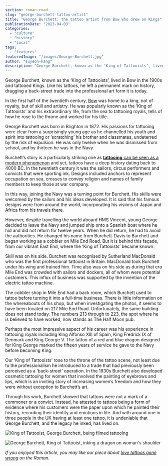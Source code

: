 ```yaml
---
section: roman-road
slug: "george-burchett-tattoo-artist"
title: "George Burchett: the tattoo artist from Bow who drew on Kings"
publicationDate: "2023-04-03"
categories: 
  - "culture"
  - "history"
  - "local"
tags: 
  - "features"
featuredImage: "/images/George-Burchett.jpg"
author: "suyeon-kang"
description: "George Burchett, known as the ‘King of Tattooists’, lived in Bow in the 1900s and tattooed Kings. His legacy as one of the forerunners of the tattoo industry as it is today survives him and his ink will go down in history."
---
```


George Burchett, known as the ‘King of Tattooists’, lived in Bow in the 1900s and tattooed Kings. Like his tattoos, he left a permanent mark on history, dragging a back-street trade into the professional art form it is today.

In the first half of the twentieth century, [Bow](https://romanroadlondon.com/what-is-person-from-bow-called/) was home to a king, not of royalty, but of skill and artistry. He was popularly known as the ‘King of Tattooists’ and his extraordinary life, from the sea to tattooing royals, tells of how he rose to the throne and worked for his title.

George Burchett was born in Brighton in 1872. His passions for tattooing were clear from a surprisingly young age as he channelled his youth and spirit into tattooing or ‘scratching’ his brother and classmates, undeterred by the risk of expulsion. He was only twelve when he was dismissed from school, and by thirteen he was in the Navy.

Burchett’s story is a particularly striking one as [**tattooing** can be seen as a modern phenomenon](https://romanroadlondon.com/tattoo-studios/) and yet, tattoos have a deep history dating back to 4000 BC. In the twentieth century it was the sailors, circus performers and convicts that were sporting ink. Designs included anchors to represent occupation on sea, crosses to convey religion and names of family members to keep those at war company.

In this way, joining the Navy was a turning point for Burchett. His skills were welcomed by the sailors and his ideas developed. It is said that his famous designs were from around the world, incorporating his visions of Japan and Africa from his travels there.

However, despite travelling the world aboard HMS Vincent, young George decided to leave the Navy and jumped ship onto a Spanish boat where he hid and did not return for twelve years. When he did return, he had to avoid the authorities. He changed his name from Burchett-Davis to Burchett and began working as a cobbler on Mile End Road. But it is behind this façade, from our vibrant East End, where the ‘King of Tattooists’ became known. 

Skill was on his side. Burchett was recognised by Sutherland MacDonald who was the first professional tattooist in Britain. MacDonald took Burchett under his wing and trained him. Time also was on his side as during that era Mile End was crowded with sailors and dockers, all of whom were potential customers. This influx of business was supported by the invention of the electric tattoo machine.

The cobbler shop in Mile End had a back room, which Burchett used to tattoo before turning it into a full-time business. There is little information on the whereabouts of his shop, but when investigating the photos, it seems to have been located on 217 Mile End Road. Unfortunately, the same building does not stand today. The numbers 213 through to 223, the spot where he is believed to have worked, now stands as The Half Moon pub.

Perhaps the most impressive aspect of his career was his experience in tattooing royals including King Alfonso XIII of Spain, King Fredrick IX of Denmark and King George V. The tattoo of a red and blue dragon designed for King George marked the fifteen years of service he gave to the Navy before becoming King. 

Our ‘King of Tattooists’ rose to the throne of the tattoo scene, not least due to the professionalism he introduced to a trade that had previously been perceived as a ‘back-street’ operation. In the 1930s Burchett also developed cosmetic tattooing for women that involved the painting of eyebrows and lips, which is an inviting story of increasing women’s freedom and how they were without exception to Burchett’s art.

Through his work, Burchett showed that tattoos were not a mark of a commoner or a convict. Instead, he attested to tattoos being a form of evidence where his customers were the paper upon which he painted their history, recording their identity and emotions in life. And with around one in three people in the UK having at least one tattoo, it is undeniable that George Burchett, and the legacy he inked, has lived on.

![King of Tattooist, George Burchett, being filmed tattooing](/images/George-Burchett-being-filmed-tattooing-19381.jpg)

![George Burchett, King of Tattooist, inking a dragon on woman's shoulder](/images/George-Burchett-tattooing-woman-on-shoulder.jpg)

_If you enjoyed this article, you may like our piece about [love tattoos gone wrong](https://romanroadlondon.com/love-tattoos-valentines-day-2023/) on the Roman._


